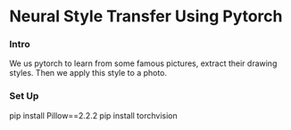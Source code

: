 # Neural Style Transfer Using Pytorch
### Intro
We us pytorch to learn from some famous pictures, extract their drawing 
styles. Then we apply this style to a photo.

### Set Up
pip install Pillow==2.2.2
pip install torchvision
